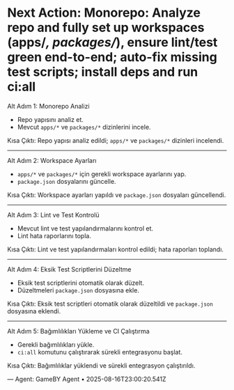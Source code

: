 # Next Action: Monorepo: Analyze repo and fully set up workspaces (apps/*, packages/*), ensure lint/test green end-to-end; auto-fix missing test scripts; install deps and run ci:all

Alt Adım 1: Monorepo Analizi

- Repo yapısını analiz et.
- Mevcut `apps/*` ve `packages/*` dizinlerini incele.

Kısa Çıktı: Repo yapısı analiz edildi; `apps/*` ve `packages/*` dizinleri incelendi.

---

Alt Adım 2: Workspace Ayarları

- `apps/*` ve `packages/*` için gerekli workspace ayarlarını yap.
- `package.json` dosyalarını güncelle.

Kısa Çıktı: Workspace ayarları yapıldı ve `package.json` dosyaları güncellendi.

---

Alt Adım 3: Lint ve Test Kontrolü

- Mevcut lint ve test yapılandırmalarını kontrol et.
- Lint hata raporlarını topla.

Kısa Çıktı: Lint ve test yapılandırmaları kontrol edildi; hata raporları toplandı.

---

Alt Adım 4: Eksik Test Scriptlerini Düzeltme

- Eksik test scriptlerini otomatik olarak düzelt.
- Düzeltmeleri `package.json` dosyasına ekle.

Kısa Çıktı: Eksik test scriptleri otomatik olarak düzeltildi ve `package.json` dosyasına eklendi.

---

Alt Adım 5: Bağımlılıkları Yükleme ve CI Çalıştırma

- Gerekli bağımlılıkları yükle.
- `ci:all` komutunu çalıştırarak sürekli entegrasyonu başlat.

Kısa Çıktı: Bağımlılıklar yüklendi ve sürekli entegrasyon çalıştırıldı.

— Agent: GameBY Agent • 2025-08-16T23:00:20.541Z

